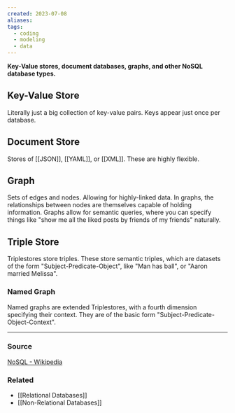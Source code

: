 ```yaml
---
created: 2023-07-08
aliases: 
tags:
  - coding
  - modeling
  - data
---
```

**Key-Value stores, document databases, graphs, and other NoSQL database types.**

## Key-Value Store

Literally just a big collection of key-value pairs. Keys appear just once per database.

## Document Store

Stores of [[JSON]], [[YAML]], or [[XML]]. These are highly flexible.

## Graph

Sets of edges and nodes. Allowing for highly-linked data. In graphs, the relationships between nodes are themselves capable of holding information. Graphs allow for semantic queries, where you can specify things like "show me all the liked posts by friends of my friends" naturally.

## Triple Store

Triplestores store triples. These store semantic triples, which are datasets of the form "Subject-Predicate-Object", like "Man has ball", or "Aaron married Melissa". 

### Named Graph

Named graphs are extended Triplestores, with a fourth dimension specifying their context. They are of the basic form "Subject-Predicate-Object-Context". 

****
### Source

[NoSQL - Wikipedia](https://en.wikipedia.org/wiki/NoSQL)

### Related
- [[Relational Databases]] 
- [[Non-Relational Databases]]